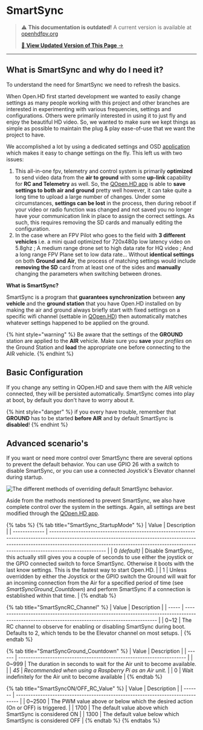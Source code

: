 # SmartSync

<!-- LEGACY DOCUMENTATION NOTICE -->
> ⚠️ **This documentation is outdated!** A current version is available at [openhdfpv.org](https://openhdfpv.org)
> 
> [📖 **View Updated Version of This Page** →](https://openhdfpv.org)

---


## What is SmartSync and why do I need it?

To understand the need for SmartSync we need to refresh the basics.

When Open.HD first started development we wanted to easily change settings as many people working with this project and other branches are interested in experimenting with various frequencies, settings and configurations. Others were primarily interested in using it to just fly and enjoy the beautiful HD video. So, we wanted to make sure we kept things as simple as possible to maintain the plug & play ease-of-use that we want the project to have.

We accomplished a lot by using a dedicated settings and OSD [application ](../ground-station-software/qopen.hd-recommended.md)which makes it easy to change settings on the fly. This left us with two issues:

1. This all-in-one fpv, telemetry and control system is primarily **optimized** to send video data from the **air to ground** with some **up-link** capability for **RC and Telemetry** as well. So, the [QOpen.HD app](../ground-station-software/qopen.hd-recommended.md) is able to **save** **settings to both air and ground** pretty well however, it can take quite a long time to upload a large number of changes. Under some circumstances, **settings can be lost** in the process, then during reboot if your video or radio function was changed and not saved you no longer have your communication link in place to assign the correct settings. As such, this requires removing the SD cards and manually editing the configuration.
2. In the case where an FPV Pilot who goes to the field with **3 different vehicles** i.e. a mini quad optimized for 720x480p low latency video on 5.8ghz ; A medium range drone set to high data rate for HQ video ; And a long range FPV Plane set to low data rate... Without **identical settings** on both **Ground and Air**, the process of matching settings would include **removing the SD** card from at least one of the sides and **manually** changing the parameters when switching between drones.

**What is SmartSync?**

SmartSync is a program that **guarantees synchronization** between **any vehicle** and the **ground station** that you have Open.HD installed on by making the air and ground always briefly start with fixed settings on a specific wifi channel (settable in [QOpen.HD](../ground-station-software/qopen.hd-recommended.md)) then automatically matches whatever settings happened to be applied on the ground.

{% hint style="warning" %}
Be aware that the settings of the **GROUND** station are applied to the **AIR** vehicle. Make sure you **save** your _profiles_ on the Ground Station and **load** the appropriate one before connecting to the AIR vehicle.
{% endhint %}

## **Basic Configuration**

If you change any setting in QOpen.HD and save them with the AIR vehicle connected, they will be persisted automatically. SmartSync comes into play at boot, by default you don't have to worry about it.

{% hint style="danger" %}
if you every have trouble, remember that **GROUND** has to be started **before AIR** and by default SmartSync is **disabled**!
{% endhint %}

## Advanced scenario's

If you want or need more control over SmartSync there are several options to prevent the default behavior. You can use GPIO 26 with a switch to disable SmartSync, or you can use a connected Joystick's Elevator channel during startup.

![The different methods of overriding default SmartSync behavior.](https://github.com/HD-Fpv/Open.HD/raw/master/wiki-content/ProgramFlow/OpenHD%20SmartSync%20and%20Profile%20Guide.png)

Aside from the methods mentioned to prevent SmartSync, we also have complete control over the system in the settings. Again, all settings are best modified through the [QOpen.HD app](../ground-station-software/qopen.hd-recommended.md).

{% tabs %}
{% tab title="SmartSync_StartupMode" %}
| Value         | Description                                                                                                                                                                                                                                                       |
| ------------- | ----------------------------------------------------------------------------------------------------------------------------------------------------------------------------------------------------------------------------------------------------------------- |
| 0 _(default)_ | Disable SmartSync, this actually still gives you a couple of seconds to use either the joystick or the GPIO connected switch to force SmartSync. Otherwise it boots with the last know settings. This is the fastest way to start Open.HD.                        |
| 1             | Unless overridden by either the Joystick or the GPIO switch the Ground will wait for an incoming connection from the Air for a specified period of time (see _SmartSyncGround\_Countdown_) and perform SmartSync if a connection is established within that time. |
{% endtab %}

{% tab title="SmartSyncRC_Channel" %}
| Value | Description                                                                                                                                      |
| ----- | ------------------------------------------------------------------------------------------------------------------------------------------------ |
| 0\~12 | The RC channel to observe for enabling or disabling SmartSync during boot. Defaults to 2, which tends to be the Elevator channel on most setups. |
{% endtab %}

{% tab title="SmartSyncGround_Countdown" %}
| Value  | Description                                                           |
| ------ | --------------------------------------------------------------------- |
| 0\~999 | The duration in seconds to wait for the Air unit to become available. |
| _45_   | _Recommended when using a Raspberry Pi as an Air unit._               |
| 0      | Wait indefinitely for the Air unit to become available                |
{% endtab %}

{% tab title="SmartSyncON/OFF_RC_Value" %}
| Value   | Description                                                                     |
| ------- | ------------------------------------------------------------------------------- |
| 0\~2500 | The PWM value above or below which the desired action (On or OFF) is triggered. |
| 1700    | The default value above which SmartSync is considered ON                        |
| 1300    | The default value below which SmartSync is considered OFF                       |
{% endtab %}
{% endtabs %}

